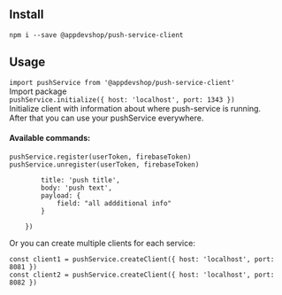 ## Install
``` npm i --save @appdevshop/push-service-client ```
## Usage
``` import pushService from '@appdevshop/push-service-client' ```  
Import package  
``` pushService.initialize({ host: 'localhost', port: 1343 }) ```  
Initialize client with information about where push-service is running.  
After that you can use your pushService everywhere.  
#### Available commands:
``` pushService.register(userToken, firebaseToken) ```  
``` pushService.unregister(userToken, firebaseToken) ```  
``` pushService.send(userToken, {
        title: 'push title',
        body: 'push text',
        payload: {
            field: "all addditional info"
        }
    
    })
``` 
Or you can create multiple clients for each service:  

``` const client1 = pushService.createClient({ host: 'localhost', port: 8081 }) ```  
``` const client2 = pushService.createClient({ host: 'localhost', port: 8082 }) ```  
